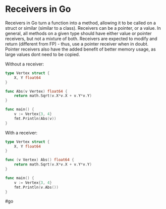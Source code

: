 # Receivers in Go

Receivers in Go turn a function into a method, allowing it to be called on a struct or similar (similar to a class). Receivers can be a pointer, or a value. In general, all methods on a given type should have either value or pointer receivers, but not a mixture of both. Receivers are expected to modify and return (different from FP) - thus, use a pointer receiver when in doubt. Pointer receivers also have the added benefit of better memory usage, as large values dont need to be copied.

Without a receiver:

```go
type Vertex struct {
	X, Y float64
}

func Abs(v Vertex) float64 {
	return math.Sqrt(v.X*v.X + v.Y*v.Y)
}

func main() {
	v := Vertex{3, 4}
	fmt.Println(Abs(v))
}
```

With a receiver:

```go
type Vertex struct {
	X, Y float64
}

func (v Vertex) Abs() float64 {
	return math.Sqrt(v.X*v.X + v.Y*v.Y)
}

func main() {
	v := Vertex{3, 4}
	fmt.Println(v.Abs())
}
```



#go